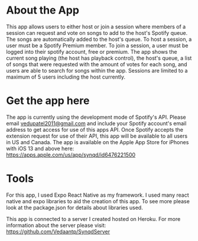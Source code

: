 # About the App
This app allows users to either host or join a session where members of a session can request and vote on
songs to add to the host's Spotify queue. The songs are automatically added to the host's queue. To host a session, 
a user must be a Spotify Premium member. To join a session, a user must be logged into their spotify account, free or 
premium. The app shows the current song playing (the host has playback control), the host's queue, a list of songs that were
requested with the amount of votes for each song, and users are able to search for songs within the app. Sessions are limited
to a maximum of 5 users including the host currently.

# Get the app here
The app is currently using the development mode of Spotify's API. Please email vedupatel2011@gmail.com and include your Spotify account's
email address to get access for use of this apps API. Once Spotify accepts the extension request for use of their API, this app will be available to all users in US and Canada.
The app is available on the Apple App Store for iPhones with iOS 13 and above here:
https://apps.apple.com/us/app/synqd/id6476221500

# Tools
For this app, I used Expo React Native as my framework. I used many react native and expo libraries to aid
the creation of this app. To see more please look at the package.json for details about libraries used. 

This app is connected to a server I created hosted on Heroku. For more information about the server please visit:
https://github.com/Vedaantp/SynqdServer
